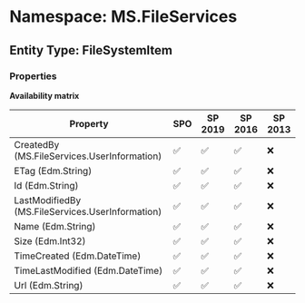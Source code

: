 # Namespace: MS.FileServices

## Entity Type: FileSystemItem

### Properties

**Availability matrix**

Property | SPO | SP 2019 | SP 2016 | SP 2013
----------|-----|---------|---------|--------
CreatedBy (MS.FileServices.UserInformation) | ✅ | ✅ | ✅ | ❌
ETag (Edm.String) | ✅ | ✅ | ✅ | ❌
Id (Edm.String) | ✅ | ✅ | ✅ | ❌
LastModifiedBy (MS.FileServices.UserInformation) | ✅ | ✅ | ✅ | ❌
Name (Edm.String) | ✅ | ✅ | ✅ | ❌
Size (Edm.Int32) | ✅ | ✅ | ✅ | ❌
TimeCreated (Edm.DateTime) | ✅ | ✅ | ✅ | ❌
TimeLastModified (Edm.DateTime) | ✅ | ✅ | ✅ | ❌
Url (Edm.String) | ✅ | ✅ | ✅ | ❌

